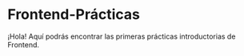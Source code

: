 # Frontend-Prácticas
¡Hola! Aquí podrás encontrar las primeras prácticas introductorias de Frontend.
